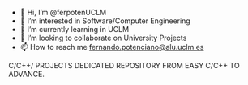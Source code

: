 - 👋 Hi, I’m @ferpotenUCLM
- 👀 I’m interested in Software/Computer Engineering
- 🌱 I’m currently learning in UCLM
- 💞️ I’m looking to collaborate on University Projects
- 📫 How to reach me fernando.potenciano@alu.uclm.es

<!---
ferpotenUCLM/ferpotenUCLM is a ✨ special ✨ repository because its `README.md` (this file) appears on your GitHub profile.
You can click the Preview link to take a look at your changes.
--->

C/C++/ PROJECTS DEDICATED REPOSITORY
FROM EASY C/C++ TO ADVANCE.
